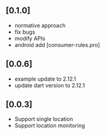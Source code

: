 ## [0.1.0]
  * normative approach
  * fix bugs
  * modify APIs
  * android add [consumer-rules.pro]
## [0.0.6]
  * example update to  2.12.1
  * update dart version to 2.12.1
## [0.0.3]
  * Support single location
  * Support location monitoring